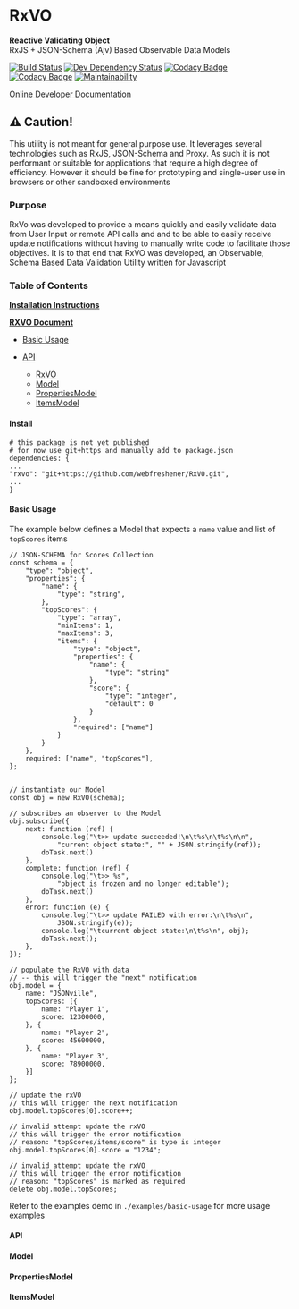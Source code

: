 RxVO
=============
**Reactive Validating Object**<br/>
RxJS + JSON-Schema (Ajv) Based Observable Data Models

[![Build Status](https://travis-ci.org/Webfreshener/RxVO.svg?branch=master)](https://travis-ci.org/Webfreshener/RxVO)
[![Dev Dependency Status](https://david-dm.org/webfreshener/RxVO/dev-status.svg)](https://david-dm.org/webfreshener/RxVO?type=dev)
[![Codacy Badge](https://api.codacy.com/project/badge/Grade/c665c70dfeb144319bc5bbd58695eb90)](https://www.codacy.com/app/vanschroeder/RxVO?utm_source=github.com&amp;utm_medium=referral&amp;utm_content=Webfreshener/RxVO&amp;utm_campaign=Badge_Grade)
[![Codacy Badge](https://api.codacy.com/project/badge/Coverage/c665c70dfeb144319bc5bbd58695eb90)](https://www.codacy.com/app/vanschroeder/RxVO?utm_source=github.com&utm_medium=referral&utm_content=Webfreshener/RxVO&utm_campaign=Badge_Coverage)
[![Maintainability](https://api.codeclimate.com/v1/badges/625326e1880421ccc809/maintainability)](https://codeclimate.com/github/Webfreshener/RxVO/maintainability)

[Online Developer Documentation](https://webfreshener.github.io/RxVO/)

## &#9888; Caution!
This utility is not meant for general purpose use. It leverages several technologies such as RxJS, JSON-Schema and Proxy. As such it is not performant or suitable for applications that require a high degree of efficiency. However it should be fine for prototyping and single-user use in browsers or other sandboxed environments

### Purpose 
 RxVo was developed to provide a means quickly and easily validate data from User Input or remote API calls and
 and to be able to easily receive update notifications without having to manually write code to facilitate those 
 objectives. It is to that end that RxVO was developed, an Observable, Schema Based Data Validation Utility written 
 for Javascript 

### Table of Contents

**[Installation Instructions](#installation-instructions)**
    
**[RXVO Document](#jsd-specification)**

   * [Basic Usage](#basic-usage)
   * [API](#api)
   
        * [RxVO](#rxvo)
        * [Model](#model)
        * [PropertiesModel](#properties-model)
        * [ItemsModel](#items-model)

#### Install
```
# this package is not yet published
# for now use git+https and manually add to package.json
dependencies: {
...
"rxvo": "git+https://github.com/webfreshener/RxVO.git",
...
}
```

#### Basic Usage ####

The example below defines a Model that expects a `name` value and 
list of `topScores` items

```
// JSON-SCHEMA for Scores Collection
const schema = {
    "type": "object",
    "properties": {
        "name": {
            "type": "string",
        },
        "topScores": {
            "type": "array",
            "minItems": 1,
            "maxItems": 3,
            "items": {
                "type": "object",
                "properties": {
                    "name": {
                        "type": "string"
                    },
                    "score": {
                        "type": "integer",
                        "default": 0
                    }
                },
                "required": ["name"]
            }
        }
    },
    required: ["name", "topScores"],
};


// instantiate our Model
const obj = new RxVO(schema);

// subscribes an observer to the Model
obj.subscribe({
    next: function (ref) {
        console.log("\t>> update succeeded!\n\t%s\n\t%s\n\n",
            "current object state:", "" + JSON.stringify(ref));
        doTask.next()
    },
    complete: function (ref) {
        console.log("\t>> %s",
            "object is frozen and no longer editable");
        doTask.next()
    },
    error: function (e) {
        console.log("\t>> update FAILED with error:\n\t%s\n",
            JSON.stringify(e));
        console.log("\tcurrent object state:\n\t%s\n", obj);
        doTask.next();
    },
});

// populate the RxVO with data
// -- this will trigger the "next" notification
obj.model = {
    name: "JSONville",
    topScores: [{
        name: "Player 1",
        score: 12300000,
    }, {
        name: "Player 2",
        score: 45600000,
    }, {
        name: "Player 3",
        score: 78900000,
    }]
};

// update the rxVO
// this will trigger the next notification
obj.model.topScores[0].score++;

// invalid attempt update the rxVO
// this will trigger the error notification
// reason: "topScores/items/score" is type is integer 
obj.model.topScores[0].score = "1234";

// invalid attempt update the rxVO
// this will trigger the error notification
// reason: "topScores" is marked as required
delete obj.model.topScores;

```

Refer to the examples demo in `./examples/basic-usage` for more usage examples


#### API ####


#### Model ####


#### PropertiesModel ####


#### ItemsModel ####